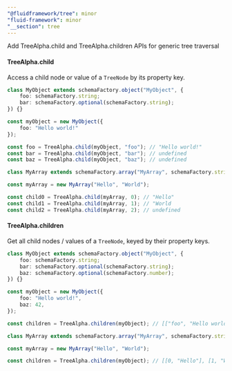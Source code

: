 ```yaml
---
"@fluidframework/tree": minor
"fluid-framework": minor
"__section": tree
---
```

Add TreeAlpha.child and TreeAlpha.children APIs for generic tree traversal

#### TreeAlpha.child

Access a child node or value of a `TreeNode` by its property key.

```typescript
class MyObject extends schemaFactory.object("MyObject", {
	foo: schemaFactory.string;
	bar: schemaFactory.optional(schemaFactory.string);
}) {}

const myObject = new MyObject({
	foo: "Hello world!"
});

const foo = TreeAlpha.child(myObject, "foo"); // "Hello world!"
const bar = TreeAlpha.child(myObject, "bar"); // undefined
const baz = TreeAlpha.child(myObject, "baz"); // undefined
```

```typescript
class MyArray extends schemaFactory.array("MyArray", schemaFactory.string) {}

const myArray = new MyArray("Hello", "World");

const child0 = TreeAlpha.child(myArray, 0); // "Hello"
const child1 = TreeAlpha.child(myArray, 1); // "World
const child2 = TreeAlpha.child(myArray, 2); // undefined
```

#### TreeAlpha.children

Get all child nodes / values of a `TreeNode`, keyed by their property keys.

```typescript
class MyObject extends schemaFactory.object("MyObject", {
	foo: schemaFactory.string;
	bar: schemaFactory.optional(schemaFactory.string);
	baz: schemaFactory.optional(schemaFactory.number);
}) {}

const myObject = new MyObject({
	foo: "Hello world!",
	baz: 42,
});

const children = TreeAlpha.children(myObject); // [["foo", "Hello world!"], ["baz", 42]]
```

```typescript
class MyArray extends schemaFactory.array("MyArray", schemaFactory.string) {}

const myArray = new MyArray("Hello", "World");

const children = TreeAlpha.children(myObject); // [[0, "Hello"], [1, "World"]]
```
